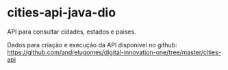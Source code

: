# cities-api-java-dio
API para consultar cidades, estados e paises.

Dados para criação e execução da API disponivel no github: https://github.com/andrelugomes/digital-innovation-one/tree/master/cities-api
